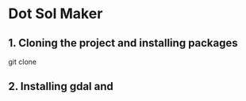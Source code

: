 # Dot Sol Maker

## 1. Cloning the project and installing packages
git clone 

## 2. Installing gdal and 
